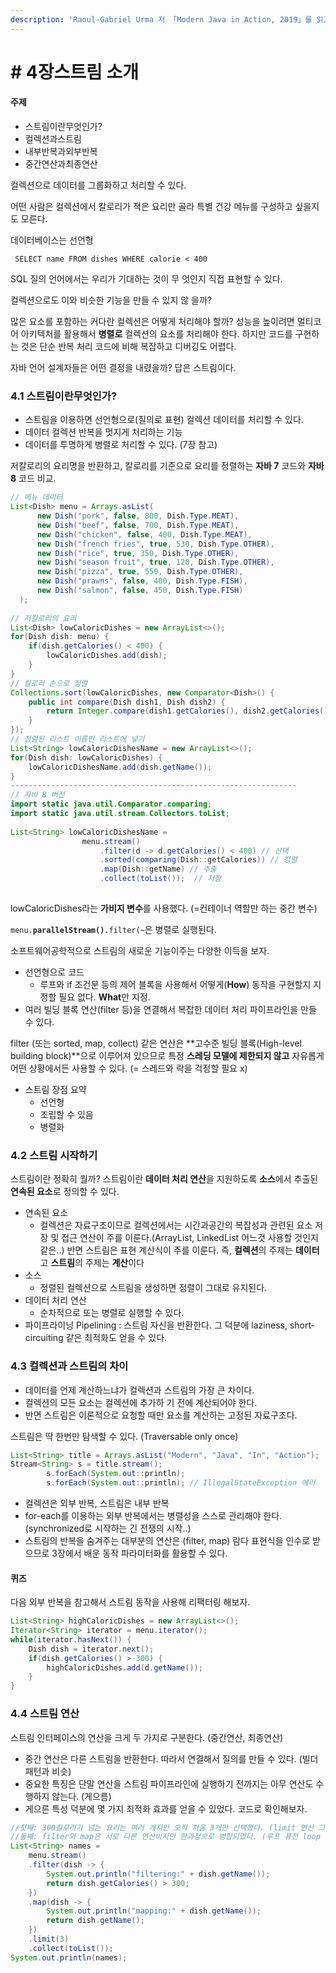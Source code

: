 ```yaml
---
description: 'Raoul-Gabriel Urma 저 「Modern Java in Action, 2019」를 읽고 정리하였습니다.'
---
```


# \# 4장스트림 소개

#### 주제

* 스트림이란무엇인가?
* 컬렉션과스트림
* 내부반복과외부반복
* 중간연산과최종연산

컬렉션으로 데이터를 그룹화하고 처리할 수 있다.

어떤 사람은 컬렉션에서 칼로리가 적은 요리만 골라 특별 건강 메뉴를 구성하고 싶을지도 모른다.

데이터베이스는 선언형

```text
 SELECT name FROM dishes WHERE calorie < 400
```

SQL 질의 언어에서는 우리가 기대하는 것이 무 엇인지 직접 표현할 수 있다.

컬렉션으로도 이와 비슷한 기능을 만들 수 있지 않 을까?

많은 요소를 포함하는 커다란 컬렉션은 어떻게 처리해야 할까? 성능을 높이려면 멀티코어 아키텍처를 활용해서 **병렬로** 컬렉션의 요소를 처리해야 한다. 하지만 코드를 구현하는 것은 단순 반복 처리 코드에 비해 복잡하고 디버깅도 어렵다.

자바 언어 설계자들은 어떤 결정을 내렸을까? 답은 스트림이다.

### 4.1 스트림이란무엇인가?

* 스트림을 이용하면 선언형으로\(질의로 표현\) 컬렉션 데이터를 처리할 수 있다.
* 데이터 컬렉션 반복을 멋지게 처리하는 기능
* 데이터를 투명하게 병렬로 처리할 수 있다. \(7장 참고\)

저칼로리의 요리명을 반환하고, 칼로리를 기준으로 요리를 정렬하는 **자바 7** 코드와 **자바 8** 코드 비교.

```java
// 메뉴 데이터
List<Dish> menu = Arrays.asList(
      new Dish("pork", false, 800, Dish.Type.MEAT),
      new Dish("beef", false, 700, Dish.Type.MEAT),
      new Dish("chicken", false, 400, Dish.Type.MEAT),
      new Dish("french fries", true, 530, Dish.Type.OTHER),
      new Dish("rice", true, 350, Dish.Type.OTHER),
      new Dish("season fruit", true, 120, Dish.Type.OTHER),
      new Dish("pizza", true, 550, Dish.Type.OTHER),
      new Dish("prawns", false, 400, Dish.Type.FISH),
      new Dish("salmon", false, 450, Dish.Type.FISH)
  );
​
// 저칼로리의 요리
List<Dish> lowCaloricDishes = new ArrayList<>();
for(Dish dish: menu) {
    if(dish.getCalories() < 400) {
        lowCaloricDishes.add(dish);
    }
}
// 칼로리 순으로 정렬
Collections.sort(lowCaloricDishes, new Comparator<Dish>() {
    public int compare(Dish dish1, Dish dish2) {
        return Integer.compare(dish1.getCalories(), dish2.getCalories());
    }
});
// 정렬된 리스트 이름만 리스트에 넣기
List<String> lowCaloricDishesName = new ArrayList<>();
for(Dish dish: lowCaloricDishes) {    
    lowCaloricDishesName.add(dish.getName());
}
----------------------------------------------------------------
// 자바 8 버전
import static java.util.Comparator.comparing;
import static java.util.stream.Collectors.toList;
​
List<String> lowCaloricDishesName =
                menu.stream()
                    .filter(d -> d.getCalories() < 400) // 선택
                    .sorted(comparing(Dish::getCalories)) // 정렬
                    .map(Dish::getName) // 추출
                    .collect(toList());  // 저장
​
```

 lowCaloricDishes라는 **가비지 변수**를 사용했다. \(=컨테이너 역할만 하는 중간 변수\)

`menu.`**`parallelStream()`**`.filter(~`은 병렬로 실행된다.

소프트웨어공학적으로 스트림의 새로운 기능이주는 다양한 이득을 보자.

* 선언형으로 코드
  * 루프와 if 조건문 등의 제어 블록을 사용해서 어떻게\(**How**\) 동작을 구현할지 지정할 필요 없다. **What**만 지정.
* 여러 빌딩 블록 연산\(filter 등\)을 연결해서 복잡한 데이터 처리 파이프라인을 만들 수 있다.

filter \(또는 sorted, map, collect\) 같은 연산은 **고수준 빌딩 블록\(High-level building block\)**으로 이루어져 있으므로 특정 **스레딩 모델에 제한되지 않고** 자유롭게 어떤 상황에서든 사용할 수 있다. \(= 스레드와 락을 걱정할 필요 x\)

* 스트림 장점 요약
  * 선언형
  * 조립할 수 있음
  * 병렬화

### 4.2 스트림 시작하기

스트림이란 정확히 뭘까? 스트림이란 **데이터 처리 연산**을 지원하도록 **소스**에서 추출된 **연속된 요소**로 정의할 수 있다.

* 연속된 요소
  * 컬렉션은 자료구조이므로 컬렉션에서는 시간과공간의 복잡성과 관련된 요소 저장 및 접근 연산이 주를 이룬다.\(ArrayList, LinkedList 어느것 사용할 것인지 같은..\) 반면 스트림은 표현 계산식이 주를 이룬다. 즉, **컬렉션**의 주제는 **데이터**고 **스트림**의 주제는 **계산**이다
* 소스
  * 정렬된 컬렉션으로 스트림을 생성하면 정렬이 그대로 유지된다.
* 데이터 처리 연산
  * 순차적으로 또는 병렬로 실행할 수 있다.
* 파이프라이닝 Pipelining : 스트림 자신을 반환한다. 그 덕분에 laziness, short-circuiting 같은 최적화도 얻을 수 있다.

### 4.3 컬렉션과 스트림의 차이

* 데이터를 언제 계산하느냐가 컬렉션과 스트림의 가장 큰 차이다.
* 컬렉션의 모든 요소는 컬렉션에 추가하 기 전에 계산되어야 한다.
* 반면 스트림은 이론적으로 요청할 때만 요소를 계산하는 고정된 자료구조다.

스트림은 딱 한번만 탐색할 수 있다. \(Traversable only once\)

```java
List<String> title = Arrays.asList("Modern", "Java", "In", "Action");
Stream<String> s = title.stream();
        s.forEach(System.out::println);
        s.forEach(System.out::println); // IllegalStateException 에러 
```

* 컬렉션은 외부 반복, 스트림은 내부 반복
* for-each를 이용하는 외부 반복에서는 병렬성을 스스로 관리해야 한다.\(synchronized로 시작하는 긴 전쟁의 시작..\)
* 스트림의 반복을 숨겨주는 대부분의 연산은 \(filter, map\) 람다 표현식을 인수로 받으므로 3장에서 배운 동작 파라미터화를 활용할 수 있다.

#### 퀴즈

다음 외부 반복을 참고해서 스트림 동작을 사용해 리팩터링 해보자.

```java
List<String> highCaloricDishes = new ArrayList<>();
Iterator<String> iterator = menu.iterator();
while(iterator.hasNext()) {
    Dish dish = iterator.next();
    if(dish.getCalories() > 300) {
        highCaloricDishes.add(d.getName());
    }
}
```

### 4.4 스트림 연산

스트림 인터페이스의 연산을 크게 두 가지로 구분한다. \(중간연산, 최종연산\)

* 중간 연산은 다른 스트림을 반환한다. 따라서 연결해서 질의를 만들 수 있다. \(빌더 패턴과 비슷\)
* 중요한 특징은 단말 연산을 스트림 파이프라인에 실행하기 전까지는 아무 연산도 수행하지 않는다. \(게으름\)
* 게으른 특성 덕분에 몇 가지 최적화 효과를 얻을 수 있었다. 코드로 확인해보자.

```java
//첫째: 300칼로리가 넘는 요리는 여러 개지만 오직 처음 3개만 선택했다. (limit 연산 그리고 쇼트서킷 기법)
//둘째: filter와 map은 서로 다른 연산이지만 한과정으로 병합되었다. (루프 퓨전 loop fusion 기법)
List<String> names =
    menu.stream()
    .filter(dish -> {
        System.out.println("filtering:" + dish.getName());
        return dish.getCalories() > 300;
    })
    .map(dish -> {
        System.out.println("mapping:" + dish.getName());
        return dish.getName();
    })
    .limit(3)
    .collect(toList());
System.out.println(names); 
```

